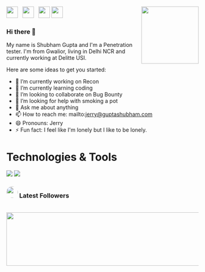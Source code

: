 # [](https://guptashubham.com)

<p>
  <a href="https://waylonwalker.com/Links"><img width="150" align='right' src="https://guptashubham.com/assets/my-images/shubham-about-1.jpeg"></a>
</p>

<a href="https://twitter.com/hackerspider1"><img height="30" src="https://raw.githubusercontent.com/hackerspider1/hackerspider1/main/twitter.png?raw=true"></a>&nbsp;&nbsp;
<a href="https://instagram.com/hackerspider1"><img height="30" src="https://raw.githubusercontent.com/hackerspider1/hackerspider1/main/instagram.jpeg?raw=true"></a>&nbsp;&nbsp;
<a href="https://www.buymeacoffee.com/hackerspider1"><img height="30" src="https://raw.githubusercontent.com/hackerspider1/hackerspider1/main/by-me-a-coffee.png?raw=true"></a>
<a href="https://www.linkedin.com/in/hackerspider1/"><img height="30" src="https://raw.githubusercontent.com/hackerspider1/hackerspider1/main/linkedin.png?raw=true"></a>
</p>

### Hi there 👋

My name is Shubham Gupta and I'm a Penetration tester. I'm from Gwalior, living in Delhi NCR and currently working at Delitte USI.

Here are some ideas to get you started:

- 🔭 I’m currently working on Recon
- 🌱 I’m currently learning coding
- 👯 I’m looking to collaborate on Bug Bounty
- 🤔 I’m looking for help with smoking a pot
- 💬 Ask me about anything
- 📫 How to reach me: mailto:jerry@guptashubham.com
- 😄 Pronouns: Jerry
- ⚡ Fun fact: I feel like I'm lonely but I like to be lonely.

# Technologies & Tools

![](https://img.shields.io/badge/OS-Linux-informational?style=flat&logo=OS&logoColor=white&color=2bbc8a) ![](https://img.shields.io/badge/Shell-Bash-informational?style=flat&logo=ZSH&logoColor=white&color=2bbc8a)


### <img height="30" style="border-radius:50%" src="https://raw.githubusercontent.com/hackerspider1/hackerspider1/main/twitter.png?raw=true"> Latest Followers

<div align="center">
	<br>
	<a href="https://raw.githubusercontent.com/hackerspider1/hackerspider1/main/shubham_followers.svg">
		<img src="follower.svg" width="800" height="140">
	</a>
</div>
